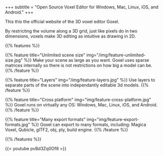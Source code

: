+++
subtitle = "Open Source Voxel Editor for Windows, Mac, Linux, iOS, and Android."
+++

This this the official website of the 3D voxel editor Goxel.

By restricting the volume along a 3D grid, just like pixels do in two
dimensions, voxels make 3D editing as intuitive as drawing in 2D.

{{% features %}}

  {{% feature title="Unlimited scene size"
              img="/img/feature-unlimited-size.jpg" %}}
  Make your scene as large as you want.  Goxel uses sparse matrices internally
  so there is not restrictions on how big a model can be.
  {{% /feature %}}

  {{% feature title="Layers" img="/img/feature-layers.jpg" %}}
  Use layers to separate parts of the scene into independantly editable 3d
  models.
  {{% /feature %}}

  {{% feature title="Cross platform" img="img/feature-cross-platform.jpg" %}}
  Goxel runs on virtually any OS: Windows, Mac, Linux, iOS, and Android.
  {{% /feature %}}

  {{% feature title="Many export formats"
              img="img/feature-export-formats.jpg" %}}
  Goxel can export to many formats, including: Magica Voxel, Qubicle, glTF2,
  obj, ply, build engine.
  {{% /feature %}}

{{% /features %}}

{{< youtube pvBd3Zq0Of8 >}}
